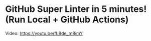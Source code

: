 # GitHub Super Linter in 5 minutes! (Run Local + GitHub Actions)

Video: https://youtu.be/fL8de_m8imY
